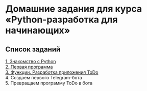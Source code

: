 # Домашние задания для курса «Python-разработка для начинающих»

## Список заданий
[1. Знакомство с Python](homeworks/1.md)  
[2. Первая программа ](homeworks/2.md)  
[3. Функции. Разработка приложения ToDo](homeworks/3.md)  
4. Создаем первого Telegram-бота  
5. Превращаем программу ToDo в бота